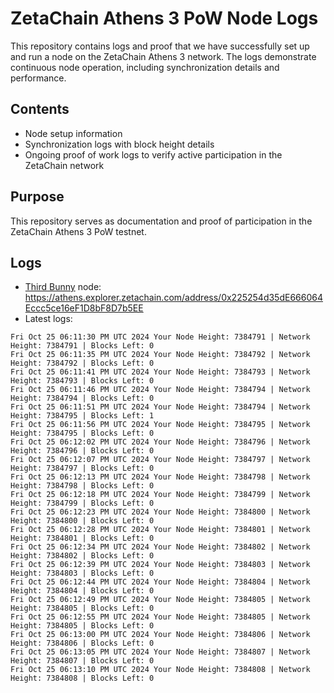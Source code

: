 # ZetaChain Athens 3 PoW Node Logs
This repository contains logs and proof that we have successfully set up and run a node on the ZetaChain Athens 3 network. The logs demonstrate continuous node operation, including synchronization details and performance.

## Contents
- Node setup information
- Synchronization logs with block height details
- Ongoing proof of work logs to verify active participation in the ZetaChain network

## Purpose
This repository serves as documentation and proof of participation in the ZetaChain Athens 3 PoW testnet.

## Logs

- [Third Bunny](https://thirdbunny.xyz/) node: https://athens.explorer.zetachain.com/address/0x225254d35dE666064Eccc5ce16eF1D8bF8D7b5EE
- Latest logs:
```
Fri Oct 25 06:11:30 PM UTC 2024 Your Node Height: 7384791 | Network Height: 7384791 | Blocks Left: 0
Fri Oct 25 06:11:35 PM UTC 2024 Your Node Height: 7384792 | Network Height: 7384792 | Blocks Left: 0
Fri Oct 25 06:11:41 PM UTC 2024 Your Node Height: 7384793 | Network Height: 7384793 | Blocks Left: 0
Fri Oct 25 06:11:46 PM UTC 2024 Your Node Height: 7384794 | Network Height: 7384794 | Blocks Left: 0
Fri Oct 25 06:11:51 PM UTC 2024 Your Node Height: 7384794 | Network Height: 7384795 | Blocks Left: 1
Fri Oct 25 06:11:56 PM UTC 2024 Your Node Height: 7384795 | Network Height: 7384795 | Blocks Left: 0
Fri Oct 25 06:12:02 PM UTC 2024 Your Node Height: 7384796 | Network Height: 7384796 | Blocks Left: 0
Fri Oct 25 06:12:07 PM UTC 2024 Your Node Height: 7384797 | Network Height: 7384797 | Blocks Left: 0
Fri Oct 25 06:12:13 PM UTC 2024 Your Node Height: 7384798 | Network Height: 7384798 | Blocks Left: 0
Fri Oct 25 06:12:18 PM UTC 2024 Your Node Height: 7384799 | Network Height: 7384799 | Blocks Left: 0
Fri Oct 25 06:12:23 PM UTC 2024 Your Node Height: 7384800 | Network Height: 7384800 | Blocks Left: 0
Fri Oct 25 06:12:28 PM UTC 2024 Your Node Height: 7384801 | Network Height: 7384801 | Blocks Left: 0
Fri Oct 25 06:12:34 PM UTC 2024 Your Node Height: 7384802 | Network Height: 7384802 | Blocks Left: 0
Fri Oct 25 06:12:39 PM UTC 2024 Your Node Height: 7384803 | Network Height: 7384803 | Blocks Left: 0
Fri Oct 25 06:12:44 PM UTC 2024 Your Node Height: 7384804 | Network Height: 7384804 | Blocks Left: 0
Fri Oct 25 06:12:49 PM UTC 2024 Your Node Height: 7384805 | Network Height: 7384805 | Blocks Left: 0
Fri Oct 25 06:12:55 PM UTC 2024 Your Node Height: 7384805 | Network Height: 7384805 | Blocks Left: 0
Fri Oct 25 06:13:00 PM UTC 2024 Your Node Height: 7384806 | Network Height: 7384806 | Blocks Left: 0
Fri Oct 25 06:13:05 PM UTC 2024 Your Node Height: 7384807 | Network Height: 7384807 | Blocks Left: 0
Fri Oct 25 06:13:10 PM UTC 2024 Your Node Height: 7384808 | Network Height: 7384808 | Blocks Left: 0
```
